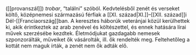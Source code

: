 ([[provanszál]]) *trobar*, “találni” szóból. Kedvtelésből zenét és verseket költő, középnemesi származású férfiak a [[XI. század|XI.]]–[[XII. század]]i Dél-[[Franciaország]]ban. A keresztes háborúk veteránjai közül kerülhettek ki, akik érintkeztek az arab zenével és költészettel, és ennek hatására lírai művek szerzésébe kezdtek. Életmódjukat gazdagabb nemesek szponzorálták, műveiket ők vásárolták, ill. ők rendelték meg. Feltehetőleg a kottát nem maguk írták, a zenét nem ők adták elő.